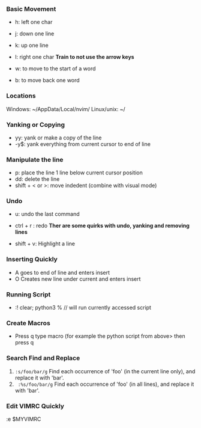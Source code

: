 ### Basic Movement
- h: left one char 
- j: down one line 
- k: up one line 
- l: right one char
 **Train to not use the arrow keys**

- w: to move to the start of a word
- b: to move back one word 

### Locations
Windows: ~/AppData/Local/nvim/
Linux/unix: ~/ 

### Yanking or Copying
- yy: yank or make a copy of the line 
- -y$: yank everything from current cursor to end of line

### Manipulate the line
- p: place the line 1 line below current cursor position
- dd: delete the line
- shift + < or >: move indedent (combine with visual mode)

### Undo
- u: undo the last command
- ctrl + r : redo
**Ther are some quirks with undo, yanking and removing lines**

- shift + v: Highlight a line

### Inserting Quickly
- A goes to end of line and enters insert
- O Creates new line under current and enters insert

### Running Script
- :! clear; python3 % // will run currently accessed script

### Create Macros
- Press q<key> type macro (for example the python script from above> then press q

### Search Find and Replace 
1. `` :s/foo/bar/g `` Find each occurrence of 'foo' (in the current line only), and replace it with 'bar'.
2. `` :%s/foo/bar/g`` Find each occurrence of 'foo' (in all lines), and replace it with 'bar'.

### Edit VIMRC Quickly
:e $MYVIMRC

